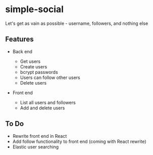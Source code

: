 # simple-social
Let's get as vain as possible - username, followers, and nothing else

## Features
* Back end 
	* Get users
	* Create users
	* bcrypt passwords
	* Users can follow other users
	* Delete users

* Front end
	* List all users and followers
	* Add and delete users

## To Do

* Rewrite front end in React
* Add follow functionality to front end (coming with React rewrite)
* Elastic user searching
